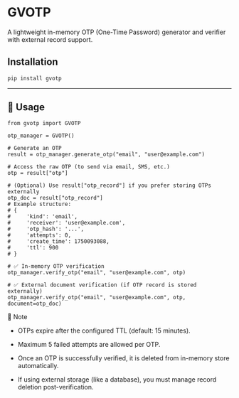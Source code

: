 # GVOTP

A lightweight in-memory OTP (One-Time Password) generator and verifier with external record support.

## Installation

```bash
pip install gvotp
```

---
## 🚀 Usage
```commandline
from gvotp import GVOTP

otp_manager = GVOTP()

# Generate an OTP
result = otp_manager.generate_otp("email", "user@example.com")

# Access the raw OTP (to send via email, SMS, etc.)
otp = result["otp"]

# (Optional) Use result["otp_record"] if you prefer storing OTPs externally
otp_doc = result["otp_record"]
# Example structure:
# {
#     'kind': 'email',
#     'receiver': 'user@example.com',
#     'otp_hash': '...',
#     'attempts': 0,
#     'create_time': 1750093088,
#     'ttl': 900
# }

# ✅ In-memory OTP verification
otp_manager.verify_otp("email", "user@example.com", otp)

# ✅ External document verification (if OTP record is stored externally)
otp_manager.verify_otp("email", "user@example.com", otp, document=otp_doc)

```
📌 Note
- OTPs expire after the configured TTL (default: 15 minutes).

- Maximum 5 failed attempts are allowed per OTP.

- Once an OTP is successfully verified, it is deleted from in-memory store automatically.

- If using external storage (like a database), you must manage record deletion post-verification.

